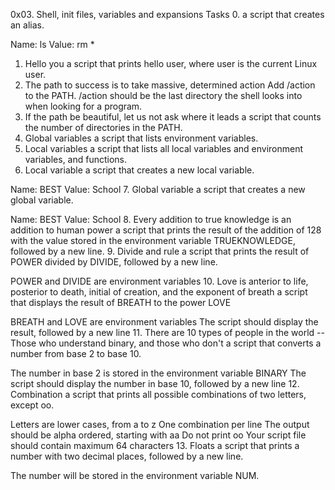 0x03. Shell, init files, variables and expansions
Tasks
0. <o>
a script that creates an alias.

Name: ls
Value: rm *
1. Hello you
 a script that prints hello user, where user is the current Linux user.
2. The path to success is to take massive, determined action
 Add /action to the PATH. /action should be the last directory the shell looks into when looking for a program.
3. If the path be beautiful, let us not ask where it leads
 a script that counts the number of directories in the PATH.
4. Global variables
  a script that lists environment variables.
5. Local variables
 a script that lists all local variables and environment variables, and functions.
6. Local variable
 a script that creates a new local variable.

 Name: BEST
 Value: School
7. Global variable
 a script that creates a new global variable.

 Name: BEST
 Value: School
8. Every addition to true knowledge is an addition to human power
 a script that prints the result of the addition of 128 with the value stored in the environment variable TRUEKNOWLEDGE, followed by a new line.
9. Divide and rule
  a script that prints the result of POWER divided by DIVIDE, followed by a new line.

POWER and DIVIDE are environment variables
10. Love is anterior to life, posterior to death, initial of creation, and the exponent of breath
a script that displays the result of BREATH to the power LOVE

BREATH and LOVE are environment variables
The script should display the result, followed by a new line
11. There are 10 types of people in the world -- Those who understand binary, and those who don't
a script that converts a number from base 2 to base 10.

The number in base 2 is stored in the environment variable BINARY
The script should display the number in base 10, followed by a new line
12. Combination
a script that prints all possible combinations of two letters, except oo.

Letters are lower cases, from a to z
One combination per line
The output should be alpha ordered, starting with aa
Do not print oo
Your script file should contain maximum 64 characters
13. Floats
  a script that prints a number with two decimal places, followed by a new line.

The number will be stored in the environment variable NUM.
